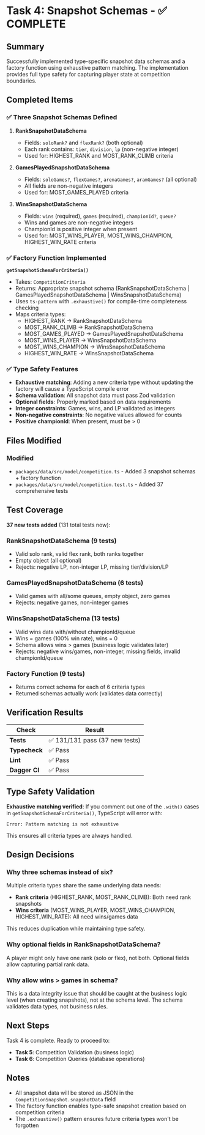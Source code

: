 # Task 4: Snapshot Schemas - ✅ COMPLETE

## Summary

Successfully implemented type-specific snapshot data schemas and a factory function using exhaustive pattern matching. The implementation provides full type safety for capturing player state at competition boundaries.

## Completed Items

### ✅ Three Snapshot Schemas Defined

1. **RankSnapshotDataSchema**
   - Fields: `soloRank?` and `flexRank?` (both optional)
   - Each rank contains: `tier`, `division`, `lp` (non-negative integer)
   - Used for: HIGHEST_RANK and MOST_RANK_CLIMB criteria

2. **GamesPlayedSnapshotDataSchema**
   - Fields: `soloGames?`, `flexGames?`, `arenaGames?`, `aramGames?` (all optional)
   - All fields are non-negative integers
   - Used for: MOST_GAMES_PLAYED criteria

3. **WinsSnapshotDataSchema**
   - Fields: `wins` (required), `games` (required), `championId?`, `queue?`
   - Wins and games are non-negative integers
   - ChampionId is positive integer when present
   - Used for: MOST_WINS_PLAYER, MOST_WINS_CHAMPION, HIGHEST_WIN_RATE criteria

### ✅ Factory Function Implemented

**`getSnapshotSchemaForCriteria()`**

- Takes: `CompetitionCriteria`
- Returns: Appropriate snapshot schema (RankSnapshotDataSchema | GamesPlayedSnapshotDataSchema | WinsSnapshotDataSchema)
- Uses `ts-pattern` with `.exhaustive()` for compile-time completeness checking
- Maps criteria types:
  - HIGHEST_RANK → RankSnapshotDataSchema
  - MOST_RANK_CLIMB → RankSnapshotDataSchema
  - MOST_GAMES_PLAYED → GamesPlayedSnapshotDataSchema
  - MOST_WINS_PLAYER → WinsSnapshotDataSchema
  - MOST_WINS_CHAMPION → WinsSnapshotDataSchema
  - HIGHEST_WIN_RATE → WinsSnapshotDataSchema

### ✅ Type Safety Features

- **Exhaustive matching**: Adding a new criteria type without updating the factory will cause a TypeScript compile error
- **Schema validation**: All snapshot data must pass Zod validation
- **Optional fields**: Properly marked based on data requirements
- **Integer constraints**: Games, wins, and LP validated as integers
- **Non-negative constraints**: No negative values allowed for counts
- **Positive championId**: When present, must be > 0

## Files Modified

### Modified

- `packages/data/src/model/competition.ts` - Added 3 snapshot schemas + factory function
- `packages/data/src/model/competition.test.ts` - Added 37 comprehensive tests

## Test Coverage

**37 new tests added** (131 total tests now):

### RankSnapshotDataSchema (9 tests)

- Valid solo rank, valid flex rank, both ranks together
- Empty object (all optional)
- Rejects: negative LP, non-integer LP, missing tier/division/LP

### GamesPlayedSnapshotDataSchema (6 tests)

- Valid games with all/some queues, empty object, zero games
- Rejects: negative games, non-integer games

### WinsSnapshotDataSchema (13 tests)

- Valid wins data with/without championId/queue
- Wins = games (100% win rate), wins = 0
- Schema allows wins > games (business logic validates later)
- Rejects: negative wins/games, non-integer, missing fields, invalid championId/queue

### Factory Function (9 tests)

- Returns correct schema for each of 6 criteria types
- Returned schemas actually work (validates data correctly)

## Verification Results

| Check | Result |
|-------|--------|
| **Tests** | ✅ 131/131 pass (37 new tests) |
| **Typecheck** | ✅ Pass |
| **Lint** | ✅ Pass |
| **Dagger CI** | ✅ Pass |

## Type Safety Validation

**Exhaustive matching verified**: If you comment out one of the `.with()` cases in `getSnapshotSchemaForCriteria()`, TypeScript will error with:

```
Error: Pattern matching is not exhaustive
```

This ensures all criteria types are always handled.

## Design Decisions

### Why three schemas instead of six?

Multiple criteria types share the same underlying data needs:

- **Rank criteria** (HIGHEST_RANK, MOST_RANK_CLIMB): Both need rank snapshots
- **Wins criteria** (MOST_WINS_PLAYER, MOST_WINS_CHAMPION, HIGHEST_WIN_RATE): All need wins/games data

This reduces duplication while maintaining type safety.

### Why optional fields in RankSnapshotDataSchema?

A player might only have one rank (solo or flex), not both. Optional fields allow capturing partial rank data.

### Why allow wins > games in schema?

This is a data integrity issue that should be caught at the business logic level (when creating snapshots), not at the schema level. The schema validates data types, not business rules.

## Next Steps

Task 4 is complete. Ready to proceed to:

- **Task 5**: Competition Validation (business logic)
- **Task 6**: Competition Queries (database operations)

## Notes

- All snapshot data will be stored as JSON in the `CompetitionSnapshot.snapshotData` field
- The factory function enables type-safe snapshot creation based on competition criteria
- The `.exhaustive()` pattern ensures future criteria types won't be forgotten
